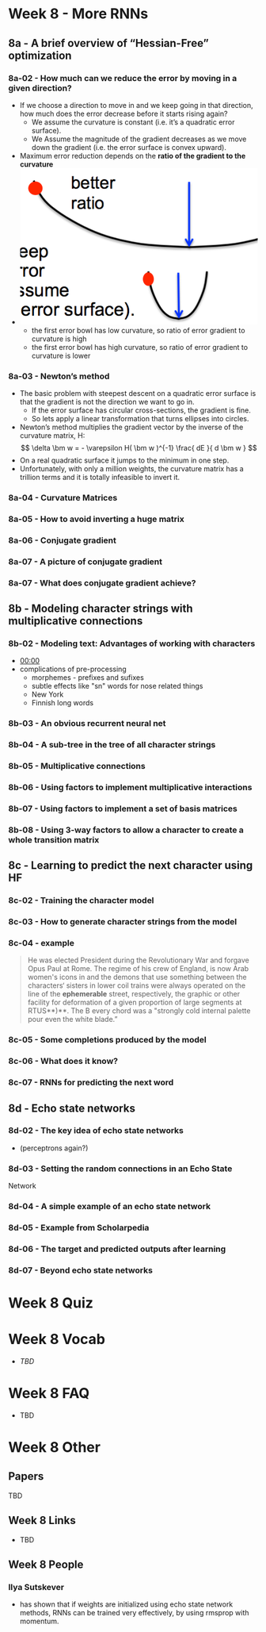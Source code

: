 # Week 8 - More RNNs

## 8a - A brief overview of “Hessian-Free” optimization
### 8a-02 - How much can we reduce the error by moving in a given direction?
* If we choose a direction to move in and we keep going in that direction, 
  how much does the error decrease before it starts rising again? 
  * We assume the curvature is constant (i.e. it’s a quadratic error surface).
  * We Assume the magnitude of the gradient decreases as we
    move down the gradient (i.e. the error surface is convex
    upward). 
* Maximum error reduction depends on the **ratio of the
  gradient to the curvature**
* ![ratio of gradient to curvature](../../../assets/hinton_lec8a_how_much_error_can_we_reduce_curvature.png)
  * the first error bowl has low curvature, so ratio of error gradient to curvature 
    is high
  * the first error bowl has high curvature, so ratio of error gradient to 
    curvature is lower

### 8a-03 - Newton’s method
* The basic problem with steepest descent on a quadratic error surface
  is that the gradient is not the direction we want to go in.
  * If the error surface has circular cross-sections, the gradient is fine.
  * So lets apply a linear transformation that turns ellipses into circles. 
* Newton’s method multiplies the gradient vector by the inverse of the
  curvature matrix, H: 
  $$
  \delta \bm w = - \varepsilon H( \bm w )^{-1} \frac{ dE }{ d \bm w }
  $$
* On a real quadratic surface it jumps to the minimum in one step.
* Unfortunately, with only a million weights, the curvature matrix has
  a trillion terms and it is totally infeasible to invert it.
  

### 8a-04 - Curvature Matrices
### 8a-05 - How to avoid inverting a huge matrix
### 8a-06 - Conjugate gradient
### 8a-07 - A picture of conjugate gradient 
### 8a-07 - What does conjugate gradient achieve?


## 8b - Modeling character strings with multiplicative connections 
### 8b-02 - Modeling text: Advantages of working with characters
* [00:00](https://www.coursera.org/learn/neural-networks/lecture/qGmdv/modeling-character-strings-with-multiplicative-connections-14-mins)
* complications of pre-processing
  * morphemes - prefixes and sufixes
  * subtle effects like "sn" words for nose related things
  * New York
  * Finnish long words


### 8b-03 - An obvious recurrent neural net 
### 8b-04 - A sub-tree in the tree of all character strings
### 8b-05 - Multiplicative connections
### 8b-06 - Using factors to implement multiplicative interactions 
### 8b-07 - Using factors to implement a set of basis matrices
### 8b-08 - Using 3-way factors to allow a character to create a whole transition matrix


## 8c - Learning to predict the next character using HF
### 8c-02 - Training the character model 
### 8c-03 - How to generate character strings from the model 
### 8c-04 - example
> He was elected President during the Revolutionary
> War and forgave Opus Paul at Rome. The regime
> of his crew of England, is now Arab women's icons
> in and the demons that use something between
> the characters‘ sisters in lower coil trains were
> always operated on the line of the **ephemerable**
> street, respectively, the graphic or other facility for
> deformation of a given proportion of large
> segments at RTUS**)**. The B every chord was a
> "strongly cold internal palette pour even the white
> blade.” 
### 8c-05 - Some completions produced by the model
### 8c-06 - What does it know? 
### 8c-07 - RNNs for predicting the next word


## 8d - Echo state networks 
### 8d-02 - The key idea of echo state networks
* (perceptrons again?)
### 8d-03 - Setting the random connections in an Echo State
Network
### 8d-04 - A simple example of an echo state network
### 8d-05 - Example from Scholarpedia
### 8d-06 - The target and predicted outputs after learning
### 8d-07 - Beyond echo state networks

# Week 8 Quiz

# Week 8 Vocab

* *TBD*

# Week 8 FAQ

* TBD

# Week 8 Other

## Papers

TBD

## Week 8 Links

* TBD

## Week 8 People

### Ilya Sutskever
* has shown that if weights are initialized using echo state
  network methods, RNNs can be trained very effectively, 
  by using rmsprop with momentum.

